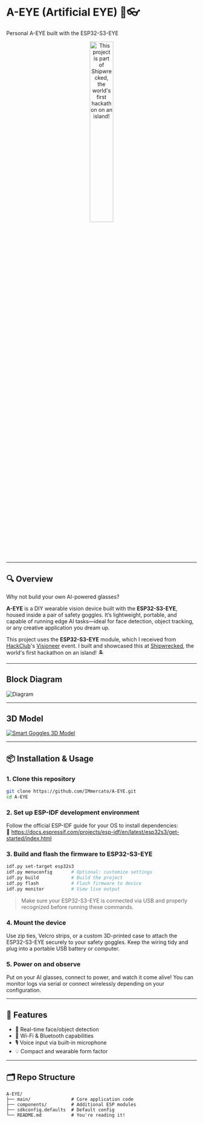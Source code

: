 # A-EYE (Artificial EYE) 🧠👓

Personal A-EYE built with the ESP32-S3-EYE

<p align="center">
  <a href="https://shipwrecked.hackclub.com/?t=ghrm" target="_blank">
    <img
      src="https://hc-cdn.hel1.your-objectstorage.com/s/v3/739361f1d440b17fc9e2f74e49fc185d86cbec14_badge.png"
      alt="This project is part of Shipwrecked, the world's first hackathon on an island!"
      width="35%"
    />
  </a>
</p>

---

## 🔍 Overview

Why not build your own AI-powered glasses?

**A-EYE** is a DIY wearable vision device built with the **ESP32-S3-EYE**, housed inside a pair of safety goggles. It’s lightweight, portable, and capable of running edge AI tasks—ideal for face detection, object tracking, or any creative application you dream up.

This project uses the **ESP32-S3-EYE** module, which I received from [HackClub](https://hackclub.com)'s [Visioneer](https://visioneer.hackclub.com/) event. I built and showcased this at [Shipwrecked](https://shipwrecked.hackclub.com), the world's first hackathon on an island! 🏝️

---

## Block Diagram
<img src="https://github.com/espressif/esp-who/blob/master/docs/_static/get-started/ESP32-S3-EYE_20210913_V03_SystemBlock.png" alt="Diagram">

---

## 3D Model
[![Smart Goggles 3D Model](https://immagini-b1484.web.app/A-EYE.png)](https://skfb.ly/pzDNL)

---

## 📦 Installation & Usage

### 1. Clone this repository
```bash
git clone https://github.com/IMmercato/A-EYE.git
cd A-EYE
```

### 2. Set up ESP-IDF development environment

Follow the official ESP-IDF guide for your OS to install dependencies:  
🔗 https://docs.espressif.com/projects/esp-idf/en/latest/esp32s3/get-started/index.html

### 3. Build and flash the firmware to ESP32-S3-EYE
```bash
idf.py set-target esp32s3
idf.py menuconfig       # Optional: customize settings
idf.py build            # Build the project
idf.py flash            # Flash firmware to device
idf.py monitor          # View live output
```

> Make sure your ESP32-S3-EYE is connected via USB and properly recognized before running these commands.

### 4. Mount the device

Use zip ties, Velcro strips, or a custom 3D-printed case to attach the ESP32-S3-EYE securely to your safety goggles. Keep the wiring tidy and plug into a portable USB battery or computer.

### 5. Power on and observe

Put on your AI glasses, connect to power, and watch it come alive! You can monitor logs via serial or connect wirelessly depending on your configuration.

---

## 🔧 Features

- 🎯 Real-time face/object detection
- 📡 Wi-Fi & Bluetooth capabilities
- 🎙️ Voice input via built-in microphone
- 💡 Compact and wearable form factor

---

## 🗂️ Repo Structure

```
A-EYE/
├── main/               # Core application code
├── components/         # Additional ESP modules
├── sdkconfig.defaults  # Default config
└── README.md           # You're reading it!
```
